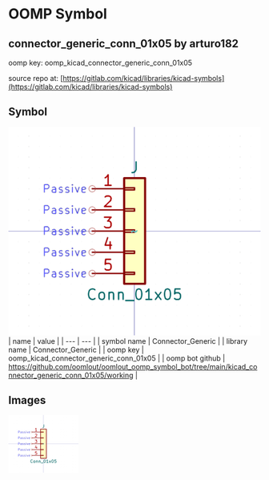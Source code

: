 # OOMP Symbol  
## connector_generic_conn_01x05  by arturo182  
  
oomp key: oomp_kicad_connector_generic_conn_01x05  
  
source repo at: [https://gitlab.com/kicad/libraries/kicad-symbols](https://gitlab.com/kicad/libraries/kicad-symbols)  
## Symbol  
  
[![working.png](working_600.png)](working.png)  
| name | value | 
| --- | --- | 
| symbol name | Connector_Generic | 
| library name | Connector_Generic | 
| oomp key | oomp_kicad_connector_generic_conn_01x05 | 
| oomp bot github | https://github.com/oomlout/oomlout_oomp_symbol_bot/tree/main/kicad_connector_generic_conn_01x05/working | 
## Images  
  
[![working.png](working_140.png)](working.png)  
